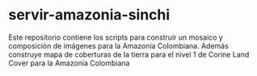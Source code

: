 # servir-amazonia-sinchi
Este repositorio contiene los scripts para construir un mosaico y composición de imágenes para la Amazonía Colombiana. Además construye mapa de coberturas de la tierra para el nivel 1 de Corine Land Cover para la Amazonía Colombiana
